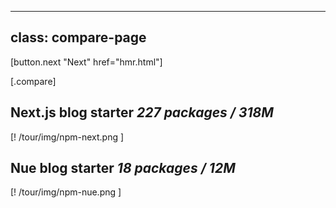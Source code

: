 
---
class: compare-page
---

[button.next "Next" href="hmr.html"]

[.compare]
  ## Next.js blog starter *227 packages / 318M*

  [! /tour/img/npm-next.png ]

  ## Nue blog starter *18 packages / 12M*

  [! /tour/img/npm-nue.png ]

